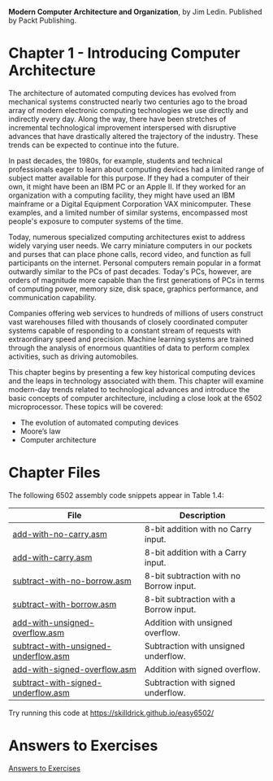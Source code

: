 __Modern Computer Architecture and Organization__, by Jim Ledin. Published by Packt Publishing.
# Chapter 1 - Introducing Computer Architecture

The architecture of automated computing devices has evolved from mechanical systems
constructed nearly two centuries ago to the broad array of modern electronic computing
technologies we use directly and indirectly every day. Along the way, there have been
stretches of incremental technological improvement interspersed with disruptive advances
that have drastically altered the trajectory of the industry. These trends can be expected
to continue into the future.

In past decades, the 1980s, for example, students and technical professionals eager to learn
about computing devices had a limited range of subject matter available for this purpose.
If they had a computer of their own, it might have been an IBM PC or an Apple II. If
they worked for an organization with a computing facility, they might have used an IBM
mainframe or a Digital Equipment Corporation VAX minicomputer. These examples, and
a limited number of similar systems, encompassed most people's exposure to computer
systems of the time.

Today, numerous specialized computing architectures exist to address widely varying user
needs. We carry miniature computers in our pockets and purses that can place phone
calls, record video, and function as full participants on the internet. Personal computers
remain popular in a format outwardly similar to the PCs of past decades. Today's PCs,
however, are orders of magnitude more capable than the first generations of PCs in
terms of computing power, memory size, disk space, graphics performance, and
communication capability.

Companies offering web services to hundreds of millions of users construct vast
warehouses filled with thousands of closely coordinated computer systems capable
of responding to a constant stream of requests with extraordinary speed and precision.
Machine learning systems are trained through the analysis of enormous quantities
of data to perform complex activities, such as driving automobiles.

This chapter begins by presenting a few key historical computing devices and the leaps in
technology associated with them. This chapter will examine modern-day trends related
to technological advances and introduce the basic concepts of computer architecture,
including a close look at the 6502 microprocessor. These topics will be covered:
* The evolution of automated computing devices  
* Moore’s law
* Computer architecture

# Chapter Files

The following 6502 assembly code snippets appear in Table 1.4:

File | Description
---- | -----------
[add-with-no-carry.asm](src/add-with-no-carry.asm) | 8-bit addition with no Carry input.
[add-with-carry.asm](src/add-with-carry.asm) | 8-bit addition with a Carry input.
[subtract-with-no-borrow.asm](src/subtract-with-no-borrow.asm) | 8-bit subtraction with no Borrow input. 
[subtract-with-borrow.asm](src/subtract-with-borrow.asm) | 8-bit subtraction with a Borrow input. 
[add-with-unsigned-overflow.asm](src/add-with-unsigned-overflow.asm) | Addition with unsigned overflow. 
[subtract-with-unsigned-underflow.asm](src/subtract-with-unsigned-underflow.asm) | Subtraction with unsigned underflow.
[add-with-signed-overflow.asm](src/add-with-signed-overflow.asm) | Addition with signed overflow. 
[subtract-with-signed-underflow.asm](src/subtract-with-signed-underflow.asm) | Subtraction with signed underflow. 

Try running this code at https://skilldrick.github.io/easy6502/

# Answers to Exercises
[Answers to Exercises](Answers%20to%20Exercises/)